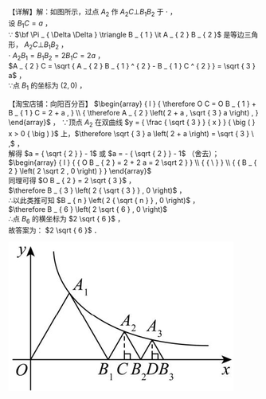 【详解】解：如图所示，过点 $A _ { 2 }$ 作 $A _ { 2 } C \bot B _ { 1 } B _ { 2 }$ 于 $\cdot$ ，  
设 $B _ { 1 } C = a$ ，  
∵ $\bf \Pi _ { \Delta \Delta } \triangle B _ { 1 } \it A _ { 2 } B _ { 2 }$ 是等边三角形， $A _ { 2 } C \bot B _ { 1 } B _ { 2 }$ ，  
$\cdot \ A _ { 2 } B _ { 1 } = B _ { 1 } B _ { 2 } = 2 B _ { 1 } C = 2 a$ ，  
$A _ { 2 } C = \sqrt { A _ { 2 } B _ { 1 } ^ { 2 } - B _ { 1 } C ^ { 2 } } = \sqrt { 3 } a$ ，  
∵点 $B _ { 1 }$ 的坐标为 $\left( 2 , 0 \right)$ ，

【淘宝店铺：向阳百分百】 $\begin{array} { l } { \therefore O C = O B _ { 1 } + B _ { 1 } C = 2 + a , } \\ { \therefore A _ { 2 } \left( 2 + a , \sqrt { 3 } a \right) , } \end{array}$ ，
∵顶点 $A _ { 2 }$ 在双曲线 $y = { \frac { \sqrt { 3 } } { x } } { \big ( } x > 0 { \big ) }$ 上，$\therefore \sqrt { 3 } a \left( 2 + a \right) = \sqrt { 3 } \ ,$ ，  
解得 $a = { \sqrt { 2 } } - 1$ 或 $a = - { \sqrt { 2 } } - 1$ （舍去）；$\begin{array} { l } { { O B _ { 2 } = 2 + 2 a = 2 \sqrt 2 } } \\ { { \ } } \\ { { B _ { 2 } \left( 2 \sqrt 2 , 0 \right) } } \end{array}$   
同理可得 $O B _ { 2 } = 2 \sqrt { 3 }$ ，  
$\therefore B _ { 3 } \left( 2 { \sqrt { 3 } } , 0 \right)$ ，  
∴以此类推可知 $B _ { n } \left( 2 { \sqrt { n } } , 0 \right)$ ，  
$\therefore B _ { 6 } \left( 2 \sqrt { 6 } , 0 \right)$   
∴点 $B _ { 6 }$ 的横坐标为 $2 \sqrt { 6 }$ ，  
故答案为： $2 \sqrt { 6 }$ ．

![](<../../qs_image_DB/专题1-4_一文搞定反比例函数7个模型，13类题型（解析版）_/33ae697e849abbcfa3add0a2b0ffb6688c6908d8bd6f496f981502de5c0b799c.jpg>)
